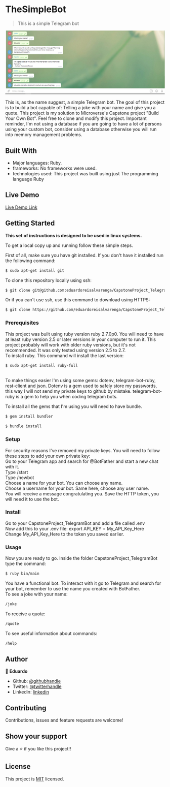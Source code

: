 # TheSimpleBot

> This is a simple Telegram bot

![screenshot](./screenshot/bot.PNG)

This is, as the name suggest, a simple Telegram bot. The goal of this project is
to build a bot capable of: Telling a joke with your name and give you a quote.
This project is my solution to Microverse's Capstone project "Build Your Own Bot".
Feel free to clone and modify this project.
Important reminder, I'm not using a database if you are going to have a lot of
persons using your custom bot, consider using a database
otherwise you will run into memory management problems.


## Built With

- Major languages: Ruby.
- frameworks: No frameworks were used.
- technologies used: This project was built using just The programming language Ruby

## Live Demo

[Live Demo Link](https://livedemo.com)


## Getting Started

**This set of instructions is designed to be used in linux systems.**


To get a local copy up and running follow these simple steps.

First of all, make sure you have git installed. If you don't have it installed
run the following command:
```bash
$ sudo apt-get install git
```

To clone this repository locally using ssh:
```bash
$ git clone git@github.com:eduardoreisalvarenga/CapstoneProject_TelegramBot.git
```

Or if you can't use ssh, use this command to download using HTTPS:
```bash
$ git clone https://github.com/eduardoreisalvarenga/CapstoneProject_TelegramBot.git
```

### Prerequisites
This project was built using ruby version ruby 2.7.0p0. You will need to have at least
ruby version 2.5 or later versions in your computer to run it. This project probably
will work with older ruby versions, but it's not recommended. It was only tested using
version 2.5 to 2.7. <br>
To install ruby. This command will install the last version:
```bash
$ sudo apt-get install ruby-full
```
<br>
To make things easier I'm using some gems: dotenv, telegram-bot-ruby, rest-client and json. Dotenv is a
gem used to safely store my passwords, this way I will not send my private keys
to github by mistake. telegram-bot-ruby is a gem to help you when coding telegram bots.

To install all the gems that I'm using you will need to have bundle.

```bash
$ gem install bundler
```

```bash
$ bundle install
```

### Setup
For security reasons I've removed my private keys. You will need to follow these
steps to add your own private key: <br>
Go to your Telegram app and search for @BotFather and start a new chat with it. <br>
Type /start <br>
Type /newbot <br>
Choose a name for your bot. You can choose any name. <br>
Choose a username for your bot. Same here, choose any user name. <br>
You will receive a message congratulating you. Save the HTTP token, you will need it to use
the bot.

### Install
Go to your CapstoneProject_TelegramBot and add a file called .env <br>
Now add this to your .env file: export API_KEY = My_API_Key_Here <br>
Change My_API_Key_Here to the token you saved earlier.

### Usage
Now you are ready to go. Inside the folder CapstoneProject_TelegramBot type the command:
```bash
$ ruby bin/main
```
You have a functional bot.
To interact with it go to Telegram and search for your bot, remember to use the name you created
with BotFather. <br>
To see a joke with your name:
```bash
/joke
```
To receive a quote:
```bash
/quote
```
To see useful information about commands:
```bash
/help
```

## Author

👤 **Eduardo**

- Github: [@githubhandle](https://github.com/eduardoreisalvarenga)
- Twitter: [@twitterhandle](https://twitter.com/eduardodosrei11)
- Linkedin: [linkedin](https://www.linkedin.com/in/eduardo-alvarenga-44204818a/)


## Contributing

Contributions, issues and feature requests are welcome!

## Show your support

Give a ⭐️ if you like this project!!

## License

This project is [MIT](https://opensource.org/licenses/MIT) licensed.
